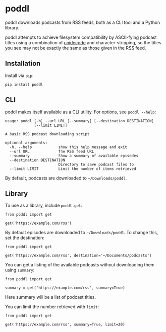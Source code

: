 # poddl

poddl downloads podcasts from RSS feeds, both as a CLI tool and a Python library.

poddl attempts to achieve filesystem compatibility by ASCII-fying podcast titles using a combination of [unidecode](https://github.com/avian2/unidecode) and character-stripping, so the titles you see may not be exactly the same as those given in the RSS feed.

## Installation

Install via `pip`:

```
pip install poddl
```

## CLI

poddl makes itself available as a CLI utility. For options, see `poddl --help`:

```
usage: poddl [-h] --url URL [--summary] [--destination DESTINATION]
             [--limit LIMIT]

A basic RSS podcast downloading script

optional arguments:
  -h, --help            show this help message and exit
  --url URL             The RSS feed URL
  --summary             Show a summary of available episodes
  --destination DESTINATION
                        Directory to save podcast files to
  --limit LIMIT         Limit the number of items retrieved
```

By default, podcasts are downloaded to `~/Downloads/poddl`.

## Library

To use as a library, include `poddl.get`:

```python3
from poddl import get

get('https://example.com/rss')
```

By default episodes are downloaded to `~/Downloads/poddl`. To change this, set the destination:

```python3
from poddl import get

get('https://example.com/rss', destination='~/Documents/podcasts')
```

You can get a listing of the available podcasts without downloading them using `summary`:

```python3
from poddl import get

summary = get('https://example.com/rss', summary=True)
```

Here summary will be a list of podcast titles.

You can limit the number retrieved with `limit`:

```python3
from poddl import get

get('https://example.com/rss', summary=True, limit=20)
```